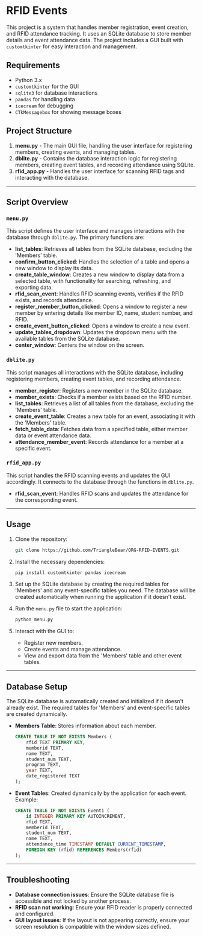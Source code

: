 # RFID Events

This project is a system that handles member registration, event creation, and RFID attendance tracking. It uses an SQLite database to store member details and event attendance data. The project includes a GUI built with `customtkinter` for easy interaction and management.

## Requirements

- Python 3.x
- `customtkinter` for the GUI
- `sqlite3` for database interactions
- `pandas` for handling data
- `icecream` for debugging
- `CTkMessagebox` for showing message boxes

## Project Structure

1. **menu.py** - The main GUI file, handling the user interface for registering members, creating events, and managing tables.
2. **dblite.py** - Contains the database interaction logic for registering members, creating event tables, and recording attendance using SQLite.
3. **rfid_app.py** - Handles the user interface for scanning RFID tags and interacting with the database.

---

## Script Overview

### `menu.py`

This script defines the user interface and manages interactions with the database through `dblite.py`. The primary functions are:

- **list_tables**: Retrieves all tables from the SQLite database, excluding the 'Members' table.
- **confirm_button_clicked**: Handles the selection of a table and opens a new window to display its data.
- **create_table_window**: Creates a new window to display data from a selected table, with functionality for searching, refreshing, and exporting data.
- **rfid_scan_event**: Handles RFID scanning events, verifies if the RFID exists, and records attendance.
- **register_member_button_clicked**: Opens a window to register a new member by entering details like member ID, name, student number, and RFID.
- **create_event_button_clicked**: Opens a window to create a new event.
- **update_tables_dropdown**: Updates the dropdown menu with the available tables from the SQLite database.
- **center_window**: Centers the window on the screen.

### `dblite.py`

This script manages all interactions with the SQLite database, including registering members, creating event tables, and recording attendance.

- **member_register**: Registers a new member in the SQLite database.
- **member_exists**: Checks if a member exists based on the RFID number.
- **list_tables**: Retrieves a list of all tables from the database, excluding the 'Members' table.
- **create_event_table**: Creates a new table for an event, associating it with the 'Members' table.
- **fetch_table_data**: Fetches data from a specified table, either member data or event attendance data.
- **attendance_member_event**: Records attendance for a member at a specific event.

### `rfid_app.py`

This script handles the RFID scanning events and updates the GUI accordingly. It connects to the database through the functions in `dblite.py`.

- **rfid_scan_event**: Handles RFID scans and updates the attendance for the corresponding event.

---

## Usage

1. Clone the repository:

    ```bash
    git clone https://github.com/TriangleBear/ORG-RFID-EVENTS.git
    ```

2. Install the necessary dependencies:

    ```bash
    pip install customtkinter pandas icecream
    ```

3. Set up the SQLite database by creating the required tables for 'Members' and any event-specific tables you need. The database will be created automatically when running the application if it doesn't exist.

4. Run the `menu.py` file to start the application:

    ```bash
    python menu.py
    ```

5. Interact with the GUI to:

    - Register new members.
    - Create events and manage attendance.
    - View and export data from the 'Members' table and other event tables.

---

## Database Setup

The SQLite database is automatically created and initialized if it doesn't already exist. The required tables for 'Members' and event-specific tables are created dynamically.

- **Members Table**: Stores information about each member.
  
  ```sql
  CREATE TABLE IF NOT EXISTS Members (
      rfid TEXT PRIMARY KEY,
      memberid TEXT,
      name TEXT,
      student_num TEXT,
      program TEXT,
      year TEXT,
      date_registered TEXT
  );
  ```

- **Event Tables**: Created dynamically by the application for each event. Example:

  ```sql
  CREATE TABLE IF NOT EXISTS Event1 (
      id INTEGER PRIMARY KEY AUTOINCREMENT,
      rfid TEXT,
      memberid TEXT,
      student_num TEXT,
      name TEXT,
      attendance_time TIMESTAMP DEFAULT CURRENT_TIMESTAMP,
      FOREIGN KEY (rfid) REFERENCES Members(rfid)
  );
  ```

---

## Troubleshooting

- **Database connection issues**: Ensure the SQLite database file is accessible and not locked by another process.
- **RFID scan not working**: Ensure your RFID reader is properly connected and configured.
- **GUI layout issues**: If the layout is not appearing correctly, ensure your screen resolution is compatible with the window sizes defined.
